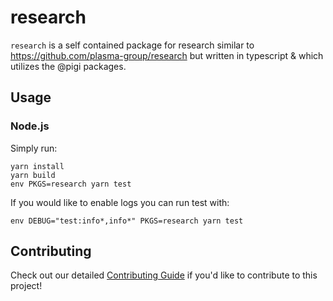 # research
`research` is a self contained package for research similar to https://github.com/plasma-group/research but written in typescript & which utilizes the @pigi packages.

## Usage
### Node.js
Simply run:
```
yarn install
yarn build
env PKGS=research yarn test
```

If you would like to enable logs you can run test with:
```
env DEBUG="test:info*,info*" PKGS=research yarn test
```

## Contributing
Check out our detailed [Contributing Guide](https://github.com/plasma-group/pigi/blob/master/README.md#contributing) if you'd like to contribute to this project!
